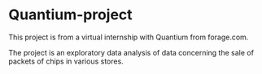 # Quantium-project
This project is from a virtual internship with Quantium from forage.com.

The project is an exploratory data analysis of data concerning the sale of packets of chips in various stores.
